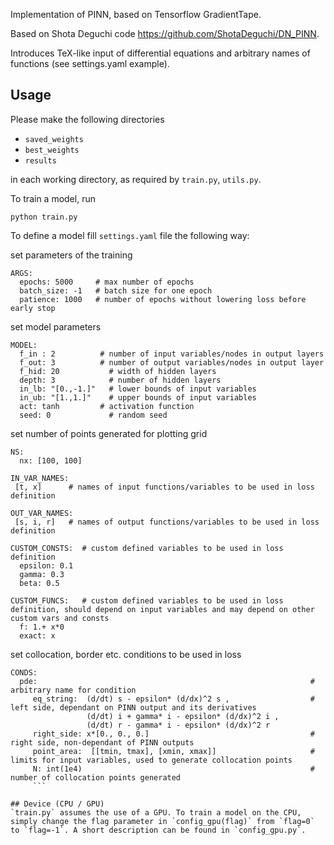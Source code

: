 Implementation of PINN, based on Tensorflow GradientTape.

Based on Shota Deguchi code https://github.com/ShotaDeguchi/DN_PINN.

Introduces TeX-like input of differential equations and arbitrary names of functions (see settings.yaml example).


## Usage
Please make the following directories

* `saved_weights`
* `best_weights`
* `results`

in each working directory, as required by `train.py`, `utils.py`.

To train a model, run
```
python train.py
```

To define a model fill `settings.yaml` file the following way:

set parameters of the training
```
ARGS:
  epochs: 5000     # max number of epochs
  batch_size: -1   # batch size for one epoch
  patience: 1000   # number of epochs without lowering loss before early stop
```
set model parameters
```
MODEL:
  f_in : 2          # number of input variables/nodes in output layers
  f_out: 3          # number of output variables/nodes in output layer
  f_hid: 20           # width of hidden layers
  depth: 3            # number of hidden layers
  in_lb: "[0.,-1.]"   # lower bounds of input variables
  in_ub: "[1.,1.]"    # upper bounds of input variables
  act: tanh         # activation function
  seed: 0             # random seed
```
set number of points generated for plotting grid
```
NS:
  nx: [100, 100]
```
```
IN_VAR_NAMES:
 [t, x]      # names of input functions/variables to be used in loss definition

OUT_VAR_NAMES:
 [s, i, r]   # names of output functions/variables to be used in loss definition
```
```
CUSTOM_CONSTS:  # custom defined variables to be used in loss definition
  epsilon: 0.1
  gamma: 0.3
  beta: 0.5

CUSTOM_FUNCS:   # custom defined variables to be used in loss definition, should depend on input variables and may depend on other custom vars and consts
  f: 1.+ x*0
  exact: x
```
set collocation, border etc. conditions to be used in loss
```
CONDS:
  pde:                                                             # arbitrary name for condition
     eq_string:  (d/dt) s - epsilon* (d/dx)^2 s ,                  # left side, dependant on PINN output and its derivatives
                 (d/dt) i + gamma* i - epsilon* (d/dx)^2 i , 
                 (d/dt) r - gamma* i - epsilon* (d/dx)^2 r
     right_side: x*[0., 0., 0.]                                    # right side, non-dependant of PINN outputs
     point_area:  [[tmin, tmax], [xmin, xmax]]                     # limits for input variables, used to generate collocation points
     N: int(1e4)                                                   # number of collocation points generated
     ```

## Device (CPU / GPU)
`train.py` assumes the use of a GPU. To train a model on the CPU, simply change the flag parameter in `config_gpu(flag)` from `flag=0` to `flag=-1`. A short description can be found in `config_gpu.py`. 
